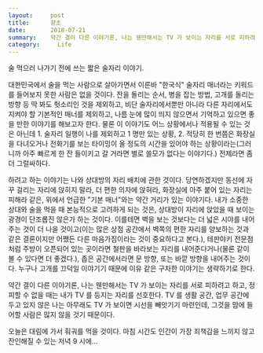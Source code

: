 ```yaml
---
layout:     post
title:      향초
date:       2018-07-21
summary:    약간 결이 다른 이야기론, 나는 웬만해서는 TV 가 보이는 자리를 서로 피하려고 하고, 정 피할 수 없을 때는 내가 TV 를 등지는 자리를 선호한다. TV 를 생활 공간, 업무 공간에 두고 있지 않은 나는 아무래도 TV 가 보이면 시선을 빼앗기기 마련인데, 그것을 맘에 들어할 사람은 많지 않을 것기 때문이다.
category:	  Life
---
```


술 먹으러 나가기 전에 쓰는 짧은 술자리 이야기.

대한민국에서 술을 먹는 사람으로 살아가면서 이른바 "한국식" 술자리 매너라는 키워드를 들어보지 못한 사람은 없을 것이다. 잔을 돌리는 순서, 병을 잡는 방법, 고개를 돌리는 방향 등 딱 봐도 헛소리인 것을 제외하고, 비단 술자리에서뿐만 아니라 다른 자리에서도 지켜야 할 기본적인 매너를 제외하고, 나름 눈에 많이 띄지 않으면서 기억하고 있으면 좋을 만한 이야기를 해보고자 한다. 물론 이 이야기도 어느 상황에서나 적용될 수 있는 것은 아닌데 1. 술자리 일행이 나를 제외하고 1 명만 있는 상황, 2. 적당히 한 번쯤은 화장실을 다녀오거나 전화기를 보는 타이밍이 올 정도의 시간을 있어야 하는 상황이라는(그러니까 아주 빠르게 한 잔 들이키고 갈 거라면 별로 쓸모가 없다는 이야기다.) 전제라면 좀 더 그럴싸하다.

하려고 하는 이야기는 나와 상대방의 자리 배치에 관한 것이다. 당연하겠지만 동선에 자꾸 걸리는 자리에 앉히지 말라, 더 편한 의자에 앉혀라, 화장실에 아주 붙어 있는 자리는 피해라 같은, 위에서 언급한 "기본 매너"와는 약간 거리가 있는 이야기다. 내가 소중한 상대와 술을 먹을 때 본능적으로 고려하게 되는 것은, 상대방이 자리에 앉았을 때 보이는 광경이 단조롭진 않은가 하는 것이다. 이를테면 벽을 보는 것보다는 더 넓은 시야를 내어주는 것이 더 나을 것이고(이는 많은 상점 공간에서 벽쪽의 편한 자리를 양보하는 것과 같은 결론이지만 어쨌든 다른 마음가짐이라는 것이 중요하다고 본다.), 테판야키 전문점처럼 주방이 오픈되어 있는 곳이라면 철판을 바라보는 자리를 내어준다거나(물론 같이 볼 수 있다면 더 좋겠다.), 좁은 공간에서라면 문 방향, 또는 바깥 방향을 내어주는 것이다. 누구나 고개를 끄덕일 이야기기 때문에 이유 같은 구차한 이야기는 생략하기로 한다.

약간 결이 다른 이야기론, 나는 웬만해서는 TV 가 보이는 자리를 서로 피하려고 하고, 정 피할 수 없을 때는 내가 TV 를 등지는 자리를 선호한다. TV 를 생활 공간, 업무 공간에 두고 있지 않은 나는 아무래도 TV 가 보이면 시선을 빼앗기기 마련인데, 그것을 맘에 들어할 사람은 많지 않을 것기 때문이다.

오늘은 대림에 가서 훠궈를 먹을 것이다. 마침 시간도 인간이 가장 죄책감을 느끼지 않고 잔인해질 수 있는 저녁 9 시에...
